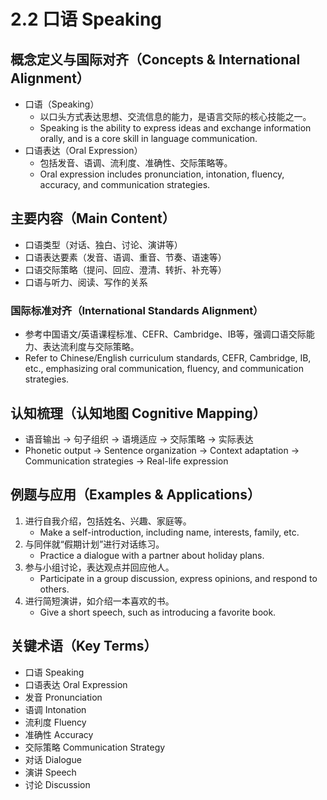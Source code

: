 # 2.2 口语 Speaking

## 概念定义与国际对齐（Concepts & International Alignment）

- 口语（Speaking）
  - 以口头方式表达思想、交流信息的能力，是语言交际的核心技能之一。
  - Speaking is the ability to express ideas and exchange information orally, and is a core skill in language communication.
- 口语表达（Oral Expression）
  - 包括发音、语调、流利度、准确性、交际策略等。
  - Oral expression includes pronunciation, intonation, fluency, accuracy, and communication strategies.

## 主要内容（Main Content）

- 口语类型（对话、独白、讨论、演讲等）
- 口语表达要素（发音、语调、重音、节奏、语速等）
- 口语交际策略（提问、回应、澄清、转折、补充等）
- 口语与听力、阅读、写作的关系

### 国际标准对齐（International Standards Alignment）

- 参考中国语文/英语课程标准、CEFR、Cambridge、IB等，强调口语交际能力、表达流利度与交际策略。
- Refer to Chinese/English curriculum standards, CEFR, Cambridge, IB, etc., emphasizing oral communication, fluency, and communication strategies.

## 认知梳理（认知地图 Cognitive Mapping）

- 语音输出 → 句子组织 → 语境适应 → 交际策略 → 实际表达
- Phonetic output → Sentence organization → Context adaptation → Communication strategies → Real-life expression

## 例题与应用（Examples & Applications）

1. 进行自我介绍，包括姓名、兴趣、家庭等。
   - Make a self-introduction, including name, interests, family, etc.
2. 与同伴就“假期计划”进行对话练习。
   - Practice a dialogue with a partner about holiday plans.
3. 参与小组讨论，表达观点并回应他人。
   - Participate in a group discussion, express opinions, and respond to others.
4. 进行简短演讲，如介绍一本喜欢的书。
   - Give a short speech, such as introducing a favorite book.

## 关键术语（Key Terms）

- 口语 Speaking
- 口语表达 Oral Expression
- 发音 Pronunciation
- 语调 Intonation
- 流利度 Fluency
- 准确性 Accuracy
- 交际策略 Communication Strategy
- 对话 Dialogue
- 演讲 Speech
- 讨论 Discussion
